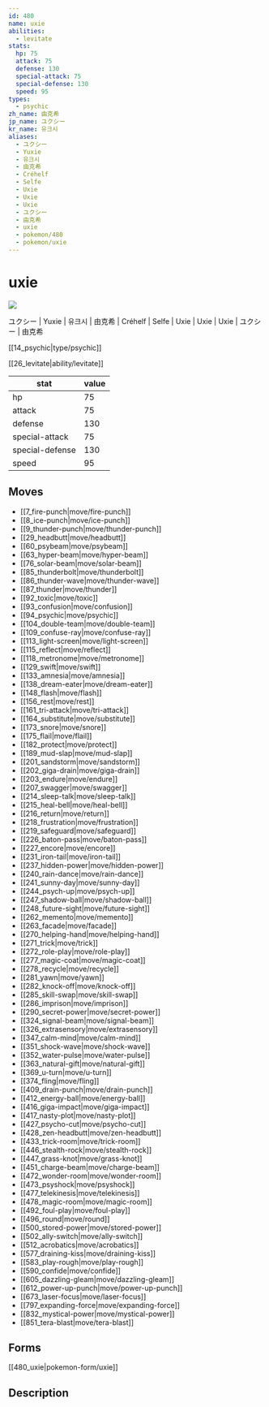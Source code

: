 ```yaml
---
id: 480
name: uxie
abilities:
  - levitate
stats:
  hp: 75
  attack: 75
  defense: 130
  special-attack: 75
  special-defense: 130
  speed: 95
types:
  - psychic
zh_name: 由克希
jp_name: ユクシー
kr_name: 유크시
aliases:
  - ユクシー
  - Yuxie
  - 유크시
  - 由克希
  - Créhelf
  - Selfe
  - Uxie
  - Uxie
  - Uxie
  - ユクシー
  - 由克希
  - uxie
  - pokemon/480
  - pokemon/uxie
---
```

# uxie

![](https://raw.githubusercontent.com/PokeAPI/sprites/master/sprites/pokemon/480.png)

ユクシー | Yuxie | 유크시 | 由克希 | Créhelf | Selfe | Uxie | Uxie | Uxie | ユクシー | 由克希

[[14_psychic|type/psychic]]

[[26_levitate|ability/levitate]]

|stat|value|
|---|---|
|hp|75|
|attack|75|
|defense|130|
|special-attack|75|
|special-defense|130|
|speed|95|


## Moves

- [[7_fire-punch|move/fire-punch]]
- [[8_ice-punch|move/ice-punch]]
- [[9_thunder-punch|move/thunder-punch]]
- [[29_headbutt|move/headbutt]]
- [[60_psybeam|move/psybeam]]
- [[63_hyper-beam|move/hyper-beam]]
- [[76_solar-beam|move/solar-beam]]
- [[85_thunderbolt|move/thunderbolt]]
- [[86_thunder-wave|move/thunder-wave]]
- [[87_thunder|move/thunder]]
- [[92_toxic|move/toxic]]
- [[93_confusion|move/confusion]]
- [[94_psychic|move/psychic]]
- [[104_double-team|move/double-team]]
- [[109_confuse-ray|move/confuse-ray]]
- [[113_light-screen|move/light-screen]]
- [[115_reflect|move/reflect]]
- [[118_metronome|move/metronome]]
- [[129_swift|move/swift]]
- [[133_amnesia|move/amnesia]]
- [[138_dream-eater|move/dream-eater]]
- [[148_flash|move/flash]]
- [[156_rest|move/rest]]
- [[161_tri-attack|move/tri-attack]]
- [[164_substitute|move/substitute]]
- [[173_snore|move/snore]]
- [[175_flail|move/flail]]
- [[182_protect|move/protect]]
- [[189_mud-slap|move/mud-slap]]
- [[201_sandstorm|move/sandstorm]]
- [[202_giga-drain|move/giga-drain]]
- [[203_endure|move/endure]]
- [[207_swagger|move/swagger]]
- [[214_sleep-talk|move/sleep-talk]]
- [[215_heal-bell|move/heal-bell]]
- [[216_return|move/return]]
- [[218_frustration|move/frustration]]
- [[219_safeguard|move/safeguard]]
- [[226_baton-pass|move/baton-pass]]
- [[227_encore|move/encore]]
- [[231_iron-tail|move/iron-tail]]
- [[237_hidden-power|move/hidden-power]]
- [[240_rain-dance|move/rain-dance]]
- [[241_sunny-day|move/sunny-day]]
- [[244_psych-up|move/psych-up]]
- [[247_shadow-ball|move/shadow-ball]]
- [[248_future-sight|move/future-sight]]
- [[262_memento|move/memento]]
- [[263_facade|move/facade]]
- [[270_helping-hand|move/helping-hand]]
- [[271_trick|move/trick]]
- [[272_role-play|move/role-play]]
- [[277_magic-coat|move/magic-coat]]
- [[278_recycle|move/recycle]]
- [[281_yawn|move/yawn]]
- [[282_knock-off|move/knock-off]]
- [[285_skill-swap|move/skill-swap]]
- [[286_imprison|move/imprison]]
- [[290_secret-power|move/secret-power]]
- [[324_signal-beam|move/signal-beam]]
- [[326_extrasensory|move/extrasensory]]
- [[347_calm-mind|move/calm-mind]]
- [[351_shock-wave|move/shock-wave]]
- [[352_water-pulse|move/water-pulse]]
- [[363_natural-gift|move/natural-gift]]
- [[369_u-turn|move/u-turn]]
- [[374_fling|move/fling]]
- [[409_drain-punch|move/drain-punch]]
- [[412_energy-ball|move/energy-ball]]
- [[416_giga-impact|move/giga-impact]]
- [[417_nasty-plot|move/nasty-plot]]
- [[427_psycho-cut|move/psycho-cut]]
- [[428_zen-headbutt|move/zen-headbutt]]
- [[433_trick-room|move/trick-room]]
- [[446_stealth-rock|move/stealth-rock]]
- [[447_grass-knot|move/grass-knot]]
- [[451_charge-beam|move/charge-beam]]
- [[472_wonder-room|move/wonder-room]]
- [[473_psyshock|move/psyshock]]
- [[477_telekinesis|move/telekinesis]]
- [[478_magic-room|move/magic-room]]
- [[492_foul-play|move/foul-play]]
- [[496_round|move/round]]
- [[500_stored-power|move/stored-power]]
- [[502_ally-switch|move/ally-switch]]
- [[512_acrobatics|move/acrobatics]]
- [[577_draining-kiss|move/draining-kiss]]
- [[583_play-rough|move/play-rough]]
- [[590_confide|move/confide]]
- [[605_dazzling-gleam|move/dazzling-gleam]]
- [[612_power-up-punch|move/power-up-punch]]
- [[673_laser-focus|move/laser-focus]]
- [[797_expanding-force|move/expanding-force]]
- [[832_mystical-power|move/mystical-power]]
- [[851_tera-blast|move/tera-blast]]

## Forms



[[480_uxie|pokemon-form/uxie]]

## Description



